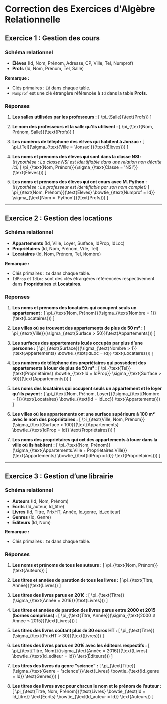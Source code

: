 
# Correction des Exercices d'Algèbre Relationnelle

## Exercice 1 : Gestion des cours

### Schéma relationnel
- **Élèves** (Id, Nom, Prénom, Adresse, CP, Ville, Tel, Numprof)
- **Profs** (Id, Nom, Prénom, Tel, Salle)

**Remarque :**
- Clés primaires : `Id` dans chaque table.
- `Numprof` est une clé étrangère référencée à `Id` dans la table **Profs**.

### Réponses

1. **Les salles utilisées par les professeurs :**
   \[
   \pi_{Salle}(\text{Profs})
   \]

2. **Le nom des professeurs et la salle qu’ils utilisent :**
   \[
   \pi_{\text{Nom, Prénom, Salle}}(\text{Profs})
   \]

3. **Les numéros de téléphone des élèves qui habitent à Jonzac :**
   \[
   \pi_{Tel}(\sigma_{\text{Ville = 'Jonzac'}}(\text{Élèves}))
   \]

4. **Les noms et prénoms des élèves qui sont dans la classe NSI :**
   *(Hypothèse : La classe NSI est identifiable dans une relation non décrite ici)*
   \[
   \pi_{\text{Nom, Prénom}}(\sigma_{\text{Classe = 'NSI'}}(\text{Élèves}))
   \]

5. **Les noms et prénoms des élèves qui ont cours avec M. Python :**
   *(Hypothèse : Le professeur est identifiable par son nom complet)*
   \[
   \pi_{\text{Nom, Prénom}}(\text{Élèves} \bowtie_{\text{Numprof = Id}} \sigma_{\text{Nom = 'Python'}}(\text{Profs}))
   \]

---

## Exercice 2 : Gestion des locations

### Schéma relationnel
- **Appartements** (Id, Ville, Loyer, Surface, IdProp, IdLoc)
- **Propriétaires** (Id, Nom, Prénom, Ville, Tel)
- **Locataires** (Id, Nom, Prénom, Tel, Nombre)

**Remarque :**
- Clés primaires : `Id` dans chaque table.
- `IdProp` et `IdLoc` sont des clés étrangères référencées respectivement dans **Propriétaires** et **Locataires**.

### Réponses

1. **Les noms et prénoms des locataires qui occupent seuls un appartement :**
   \[
   \pi_{\text{Nom, Prénom}}(\sigma_{\text{Nombre = 1}}(\text{Locataires}))
   \]

2. **Les villes où se trouvent des appartements de plus de 50 m² :**
   \[
   \pi_{\text{Ville}}(\sigma_{\text{Surface > 50}}(\text{Appartements}))
   \]

3. **Les surfaces des appartements loués occupés par plus d’une personne :**
   \[
   \pi_{\text{Surface}}(\sigma_{\text{Nombre > 1}}(\text{Appartements} \bowtie_{\text{IdLoc = Id}} \text{Locataires}))
   \]

4. **Les numéros de téléphone des propriétaires qui possèdent des appartements à louer de plus de 50 m² :**
   \[
   \pi_{\text{Tel}}(\text{Propriétaires} \bowtie_{\text{Id = IdProp}} \sigma_{\text{Surface > 50}}(\text{Appartements}))
   \]

5. **Les noms des locataires qui occupent seuls un appartement et le loyer qu’ils payent :**
   \[
   \pi_{\text{Nom, Prénom, Loyer}}(\sigma_{\text{Nombre = 1}}(\text{Locataires} \bowtie_{\text{Id = IdLoc}} \text{Appartements}))
   \]

6. **Les villes où les appartements ont une surface supérieure à 100 m² avec le nom des propriétaires :**
   \[
   \pi_{\text{Ville, Nom, Prénom}}(\sigma_{\text{Surface > 100}}(\text{Appartements} \bowtie_{\text{IdProp = Id}} \text{Propriétaires}))
   \]

7. **Les noms des propriétaires qui ont des appartements à louer dans la ville où ils habitent :**
   \[
   \pi_{\text{Nom, Prénom}}(\sigma_{\text{Appartements.Ville = Propriétaires.Ville}}(\text{Appartements} \bowtie_{\text{IdProp = Id}} \text{Propriétaires}))
   \]

---

## Exercice 3 : Gestion d’une librairie

### Schéma relationnel
- **Auteurs** (Id, Nom, Prénom)
- **Écrits** (Id_auteur, Id_titre)
- **Livres** (Id, Titre, PrixHT, Année, Id_genre, Id_editeur)
- **Genres** (Id, Genre)
- **Éditeurs** (Id, Nom)

**Remarque :**
- Clés primaires : `Id` dans chaque table.

### Réponses

1. **Les noms et prénoms de tous les auteurs :**
   \[
   \pi_{\text{Nom, Prénom}}(\text{Auteurs})
   \]

2. **Les titres et années de parution de tous les livres :**
   \[
   \pi_{\text{Titre, Année}}(\text{Livres})
   \]

3. **Les titres des livres parus en 2016 :**
   \[
   \pi_{\text{Titre}}(\sigma_{\text{Année = 2016}}(\text{Livres}))
   \]

4. **Les titres et années de parution des livres parus entre 2000 et 2015 (bornes comprises) :**
   \[
   \pi_{\text{Titre, Année}}(\sigma_{\text{2000 ≤ Année ≤ 2015}}(\text{Livres}))
   \]

5. **Les titres des livres coûtant plus de 30 euros HT :**
   \[
   \pi_{\text{Titre}}(\sigma_{\text{PrixHT > 30}}(\text{Livres}))
   \]

6. **Les titres des livres parus en 2016 avec les éditeurs respectifs :**
   \[
   \pi_{\text{Titre, Nom}}(\sigma_{\text{Année = 2016}}(\text{Livres} \bowtie_{\text{Id_editeur = Id}} \text{Éditeurs}))
   \]

7. **Les titres des livres du genre "science" :**
   \[
   \pi_{\text{Titre}}(\sigma_{\text{Genre = 'science'}}(\text{Livres} \bowtie_{\text{Id_genre = Id}} \text{Genres}))
   \]

8. **Les titres des livres avec pour chacun le nom et le prénom de l’auteur :**
   \[
   \pi_{\text{Titre, Nom, Prénom}}(\text{Livres} \bowtie_{\text{Id = Id_titre}} \text{Écrits} \bowtie_{\text{Id_auteur = Id}} \text{Auteurs})
   \]
